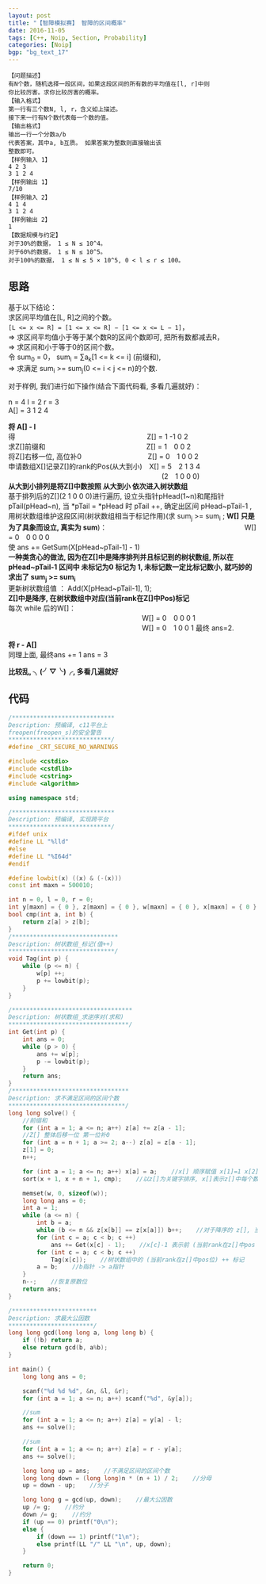 ```yaml
---
layout: post
title: "【智障模拟赛】 智障的区间概率"
date: 2016-11-05
tags: [C++, Noip, Section, Probability]
categories: [Noip]
bgp: "bg_text_17"
---
```


```
【问题描述】
有N个数，随机选择一段区间，如果这段区间的所有数的平均值在[l, r]中则
你比较厉害。求你比较厉害的概率。
【输入格式】
第一行有三个数N, l, r，含义如上描述。
接下来一行有N个数代表每一个数的值。
【输出格式】
输出一行一个分数a/b
代表答案，其中a, b互质。 如果答案为整数则直接输出该
整数即可。
【样例输入 1】
4 2 3
3 1 2 4
【样例输出 1】
7/10
【样例输入 2】
4 1 4
3 1 2 4
【样例输出 2】
1
【数据规模与约定】
对于30%的数据， 1 ≤ N ≤ 10^4。
对于60%的数据， 1 ≤ N ≤ 10^5。
对于100%的数据， 1 ≤ N ≤ 5 × 10^5, 0 < l ≤ r ≤ 100。
```

## 思路

基于以下结论：  
求区间平均值在[L, R]之间的个数。  
`[L <= x <= R] = [1 <= x <= R] − [1 <= x <= L − 1]`，  
=> 求区间平均值小于等于某个数R的区间个数即可, 把所有数都减去R，  
=> 求区间和小于等于0的区间个数。  
令 sum<sub>0</sub> = 0， sum<sub>i</sub> = ∑a<sub>k</sub>[1 <= k <= i] (前缀和),  
=> 求满足 sum<sub>i</sub> >= sum<sub>j</sub>(0 <= i < j <= n)的个数.  

对于样例, 我们进行如下操作(结合下面代码看, 多看几遍就好)：  

n = 4 l = 2 r = 3  
A[] = 3 1 2 4  

**将 A[] - l**  
得　　　　　　　　　　　　　　　　　　　Z[] = 1 -1 0 2  
求Z[]前缀和　　　　　　　　　　　　　　&nbsp;&nbsp;Z[] = 1　0 0 2  
将Z[]右移一位, 高位补0　　　　　　　　　&nbsp;&nbsp;Z[] = 0　1 0 0 2  
申请数组X[]记录Z[]的rank的Pos(从大到小)　X[] = 5　2 1 3 4  
　　　　　　　　　　　　　　　　　　　　　&nbsp;&nbsp;&nbsp;&nbsp;(2　1 0 0 0)  
**从大到小排列是将Z[]中数按照 从大到小 依次进入树状数组**  
基于排列后的Z[](2 1 0 0 0)进行遍历, 设立头指针pHead(1~n)和尾指针pTail(pHead~n), 当 *pTail = *pHead 时 pTail ++, 确定出区间 pHead~pTail-1 , 用树状数组维护这段区间(树状数组相当于标记作用)(求 sum<sub>j</sub> >= sum<sub>i</sub> ; **W[] 只是为了具象而设立, 真实为 sum**)：  
　　　　　　　　　　　　　　　　　　　W[] = 0　0 0 0 0  
使 ans += GetSum(X[pHead~pTail-1] - 1)  
**一种类贪心的做法, 因为在Z[]中是降序排列并且标记到的树状数组, 所以在 pHead~pTail-1 区间中 未标记为0 标记为 1, 未标记数一定比标记数小, 就巧妙的求出了 sum<sub>j</sub> >= sum<sub>i</sub>**  
更新树状数组值 ： Add(X[pHead~pTail-1], 1);  
**Z[]中是降序, 在树状数组中对应(当前rank在Z[]中Pos)标记**  
每次 while 后的W[]：  
　　　　　　　　　　　　　　　　　　　 W[] = 0　0 0 0 1  
　　　　　　　　　　　　　　　　　　　 W[] = 0　1 0 0 1
最终 ans=2.  

**将 r - A[]**  
同理上面, 最终ans += 1 ans = 3  

**比较乱, ╮(╯▽╰)╭, 多看几遍就好**  

## 代码

```c++
/*****************************
Description: 预编译, c11平台上
freopen(freopen_s)的安全警告
*****************************/
#define _CRT_SECURE_NO_WARNINGS

#include <cstdio>
#include <cstdlib>
#include <cstring>
#include <algorithm>

using namespace std;

/*****************************
Description: 预编译, 实现跨平台
*****************************/
#ifdef unix
#define LL "%lld"
#else
#define LL "%I64d"
#endif

#define lowbit(x) ((x) & (-(x)))
const int maxn = 500010;

int n = 0, l = 0, r = 0;
int y[maxn] = { 0 }, z[maxn] = { 0 }, w[maxn] = { 0 }, x[maxn] = { 0 };
bool cmp(int a, int b) {
	return z[a] > z[b];
}
/******************************
Description: 树状数组_标记(值++)
******************************/
void Tag(int p) {
	while (p <= n) {
		w[p] ++;
		p += lowbit(p);
	}
}

/**********************************
Description: 树状数组_求逆序对(求和)
**********************************/
int Get(int p) {
	int ans = 0;
	while (p > 0) {
		ans += w[p];
		p -= lowbit(p);
	}
	return ans;
}
/*********************************
Description: 求不满足区间的区间个数
*********************************/
long long solve() {
	//前缀和
	for (int a = 1; a <= n; a++) z[a] += z[a - 1];
	//Z[] 整体后移一位 第一位补0
	for (int a = n + 1; a >= 2; a--) z[a] = z[a - 1];
	z[1] = 0;
	n++;

	for (int a = 1; a <= n; a++) x[a] = a;    //x[] 顺序赋值 x[1]=1 x[2]=2 ... 
	sort(x + 1, x + n + 1, cmp);    //以z[]为关键字排序, x[]表示z[]中每个数的rank(从大到小), 即 Z[X[1]] 为最大数, Z[X[2]] 次之 ...

	memset(w, 0, sizeof(w));
	long long ans = 0;
	int a = 1;
	while (a <= n) {
		int b = a;
		while (b <= n && z[x[b]] == z[x[a]]) b++;    //对于降序的 z[], 当 后面移动数=前面固定数 时, b++ 确定区间
		for (int c = a; c < b; c ++) 
			ans += Get(x[c] - 1);    //x[c]-1 表示前 (当前rank在z[]中pos - 1) 位 获取比当前数大的数的个数
		for (int c = a; c < b; c ++)
			Tag(x[c]);    //树状数组中的 (当前rank在z[]中pos位) ++ 标记
		a = b;    //b指针 -> a指针
	}
	n--;    //恢复原数位
	return ans;
}

/************************
Description: 求最大公因数
************************/
long long gcd(long long a, long long b) {
	if (!b) return a;
	else return gcd(b, a%b);
}

int main() {
	long long ans = 0;

	scanf("%d %d %d", &n, &l, &r);
	for (int a = 1; a <= n; a++) scanf("%d", &y[a]);

	//sum
	for (int a = 1; a <= n; a++) z[a] = y[a] - l;
	ans += solve();

	//sum
	for (int a = 1; a <= n; a++) z[a] = r - y[a];
	ans += solve();

	long long up = ans;    //不满足区间的区间个数
	long long down = (long long)n * (n + 1) / 2;    //分母
	up = down - up;    //分子

	long long g = gcd(up, down);    //最大公因数
	up /= g;    //约分
	down /= g;    //约分
	if (up == 0) printf("0\n");
	else {
		if (down == 1) printf("1\n");
		else printf(LL "/" LL "\n", up, down);
	}

	return 0;
}
```
